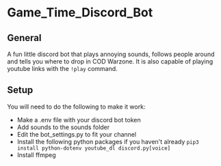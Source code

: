 # Game_Time_Discord_Bot

## General

A fun little discord bot that plays annoying sounds, follows people around and tells you where to drop in COD Warzone. It is also capable of playing youtube links with the `!play` command.

## Setup
You will need to do the following to make it work:
+ Make a .env file with your discord bot token
+ Add sounds to the sounds folder
+ Edit the bot_settings.py to fit your channel
+ Install the following python packages if you haven't already `pip3 install python-dotenv youtube_dl discord.py[voice]`
+ Install ffmpeg

